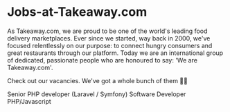 # Jobs-at-Takeaway.com

As Takeaway.com, we are proud to be one of the world's leading food delivery marketplaces. Ever since we started, way back in 2000, we've focused relentlessly on our purpose: to connect hungry consumers and great restaurants through our platform. Today we are an international group of dedicated, passionate people who are honoured to say: 'We are Takeaway.com'.

Check out our vacancies. We've got a whole bunch of them 🚀👾

Senior PHP developer (Laravel / Symfony)
Software Developer PHP/Javascript

